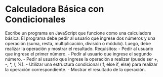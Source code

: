 # Calculadora Básica con Condicionales

Escribe un programa en JavaScript que funcione como una calculadora básica. El programa debe pedir al usuario que ingrese dos números y una operación (suma, resta, multiplicación, división o módulo). Luego, debe realizar la operación y mostrar el resultado.
Requisitos:
    - Pedir al usuario que ingrese el primer número.
    - Pedir al usuario que ingrese el segundo número.
    - Pedir al usuario que ingrese la operación a realizar (puede ser +, -, *, /, %).
    - Utilizar una estructura condicional (if, else if, else) para realizar la operación correspondiente.
    - Mostrar el resultado de la operación.